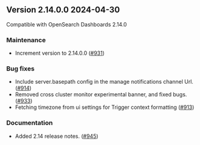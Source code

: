 ## Version 2.14.0.0 2024-04-30
Compatible with OpenSearch Dashboards 2.14.0

### Maintenance
* Increment version to 2.14.0.0 ([#931](https://github.com/opensearch-project/alerting-dashboards-plugin/pull/931))

### Bug fixes
* Include server.basepath config in the manage notifications channel Url. ([#914](https://github.com/opensearch-project/alerting-dashboards-plugin/pull/914))
* Removed cross cluster monitor experimental banner, and fixed bugs. ([#933](https://github.com/opensearch-project/alerting-dashboards-plugin/pull/933))
* Fetching timezone from ui settings for Trigger context formatting ([#913](https://github.com/opensearch-project/alerting-dashboards-plugin/pull/913))

### Documentation
* Added 2.14 release notes. ([#945](https://github.com/opensearch-project/alerting-dashboards-plugin/pull/945))